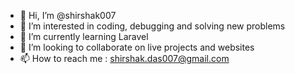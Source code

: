 - 👋 Hi, I’m @shirshak007
- 👀 I’m interested in coding, debugging and solving new problems
- 🌱 I’m currently learning Laravel
- 💞️ I’m looking to collaborate on live projects and websites
- 📫 How to reach me : shirshak.das007@gmail.com

<!---
shirshak007/shirshak007 is a ✨ special ✨ repository because its `README.md` (this file) appears on your GitHub profile.
You can click the Preview link to take a look at your changes.
--->
